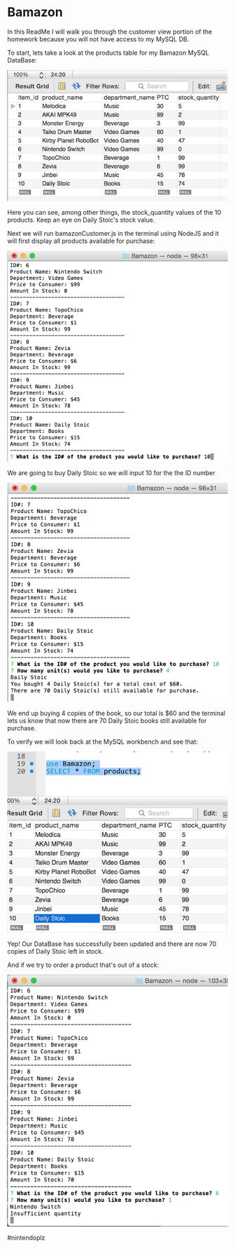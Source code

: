 # Bamazon

In this ReadMe I will walk you through the customer view portion of the homework because you will not have access to my MySQL DB.

To start, lets take a look at the products table for my Bamazon MySQL DataBase:

![Shot 1](/images/shot1.png)

Here you can see, among other things, the stock_quantity values of the 10 products. Keep an eye on Daily Stoic's stock value.

Next we will run bamazonCustomer.js in the terminal using NodeJS and it will first display all products available for purchase:

![Shot 2](/images/shot2.png)

We are going to buy Daily Stoic so we will input 10 for the the ID number

![Shot 3](/images/shot3.png)

We end up buying 4 copies of the book, so our total is $60 and the terminal lets us know that now there are 70 Daily Stoic books still available for purchase.

To verify we will look back at the MySQL workbench and see that:

![Shot 4](/images/shot4.png)

Yep! Our DataBase has successfully been updated and there are now 70 copies of Daily Stoic left in stock.

And if we try to order a product that's out of a stock:

![Shot 5](/images/shot5.png)

#nintendoplz